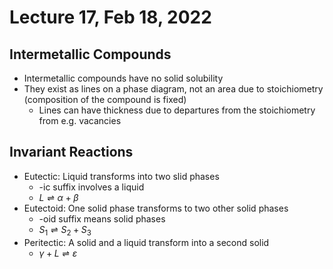 # Lecture 17, Feb 18, 2022

## Intermetallic Compounds

* Intermetallic compounds have no solid solubility
* They exist as lines on a phase diagram, not an area due to stoichiometry (composition of the compound is fixed)
	* Lines can have thickness due to departures from the stoichiometry from e.g. vacancies

## Invariant Reactions

* Eutectic: Liquid transforms into two slid phases
	* -ic suffix involves a liquid
	* $L \rightleftharpoons \alpha + \beta$
* Eutectoid: One solid phase transforms to two other solid phases
	* -oid suffix means solid phases
	* $S_1 \rightleftharpoons S_2 + S_3$
* Peritectic: A solid and a liquid transform into a second solid
	* $\gamma + L \rightleftharpoons \varepsilon$

